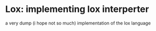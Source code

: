 # Lox: implementing lox interperter
a very dump (i hope not so much) implementation of the lox language
